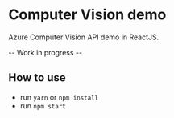 # Computer Vision demo

Azure Computer Vision API demo in ReactJS.

-- Work in progress -- 

## How to use

- run `yarn` or `npm install`
- run `npm start`
